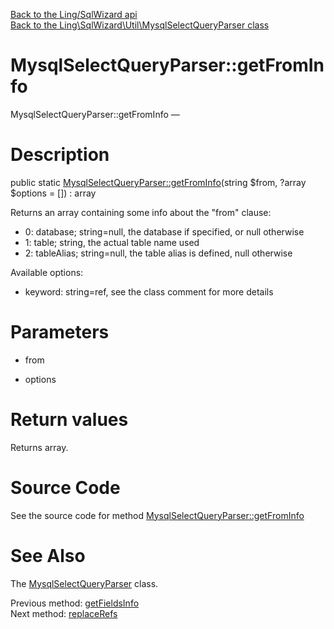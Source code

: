 [Back to the Ling/SqlWizard api](https://github.com/lingtalfi/SqlWizard/blob/master/doc/api/Ling/SqlWizard.md)<br>
[Back to the Ling\SqlWizard\Util\MysqlSelectQueryParser class](https://github.com/lingtalfi/SqlWizard/blob/master/doc/api/Ling/SqlWizard/Util/MysqlSelectQueryParser.md)


MysqlSelectQueryParser::getFromInfo
================



MysqlSelectQueryParser::getFromInfo — 




Description
================


public static [MysqlSelectQueryParser::getFromInfo](https://github.com/lingtalfi/SqlWizard/blob/master/doc/api/Ling/SqlWizard/Util/MysqlSelectQueryParser/getFromInfo.md)(string $from, ?array $options = []) : array




Returns an array containing some info about the "from" clause:

- 0: database; string=null, the database if specified, or null otherwise
- 1: table; string, the actual table name used
- 2: tableAlias; string=null, the table alias is defined, null otherwise



Available options:
- keyword: string=ref, see the class comment for more details




Parameters
================


- from

    

- options

    


Return values
================

Returns array.








Source Code
===========
See the source code for method [MysqlSelectQueryParser::getFromInfo](https://github.com/lingtalfi/SqlWizard/blob/master/Util/MysqlSelectQueryParser.php#L370-L410)


See Also
================

The [MysqlSelectQueryParser](https://github.com/lingtalfi/SqlWizard/blob/master/doc/api/Ling/SqlWizard/Util/MysqlSelectQueryParser.md) class.

Previous method: [getFieldsInfo](https://github.com/lingtalfi/SqlWizard/blob/master/doc/api/Ling/SqlWizard/Util/MysqlSelectQueryParser/getFieldsInfo.md)<br>Next method: [replaceRefs](https://github.com/lingtalfi/SqlWizard/blob/master/doc/api/Ling/SqlWizard/Util/MysqlSelectQueryParser/replaceRefs.md)<br>

